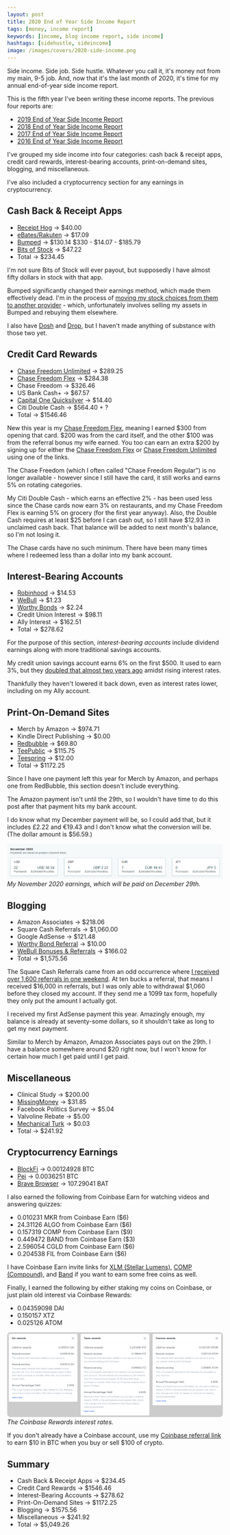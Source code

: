 ```yaml
---
layout: post
title: 2020 End of Year Side Income Report
tags: [money, income report]
keywords: [income, blog income report, side income]
hashtags: [sidehustle, sideincome]
image: /images/covers/2020-side-income.png
---
```


Side income. Side job. Side hustle. Whatever you call it, it's money not from my main, 9-5 job. And, now that it's the last month of 2020, it's time for my annual end-of-year side income report.

This is the fifth year I've been writing these income reports. The previous four reports are:

* [2019 End of Year Side Income Report](https://www.joehxblog.com/2019-end-of-year-side-income-report/)
* [2018 End of Year Side Income Report](https://www.joehxblog.com/2018-end-of-year-side-income-report/)
* [2017 End of Year Side Income Report](https://www.joehxblog.com/2017-end-of-year-side-income-report/)
* [2016 End of Year Side Income Report](https://www.joehxblog.com/2016-end-of-year-side-income-report/)

I've grouped my side income into four categories: cash back & receipt apps, credit card rewards, interest-bearing accounts, print-on-demand sites, blogging, and miscellaneous.

I've also included a cryptocurrency section for any earnings in cryptocurrency.

## Cash Back & Receipt Apps

* [Receipt Hog](https://www.receipthog.com/) &rarr; $40.00
* [eBates/Rakuten](https://www.joehxblog.com/ebates/) &rarr; $17.09
* [Bumped](https://bumped.com/) &rarr; $130.14 $330 - $14.07 - $185.79
* [Bits of Stock](https://bitsofstock.com/) &rarr; $47.22
* Total &rarr; $234.45

I'm not sure Bits of Stock will ever payout, but supposedly I have almost fifty dollars in stock with that app.

Bumped significantly changed their earnings method, which made them effectively dead. I'm in the process of [moving my stock choices from them to another provider](https://www.joehxblog.com/moving-my-stocks-from-bumped-to-robinhood-in-five-days/) - which, unfortunately involves selling my assets in Bumped and rebuying them elsewhere.

I also have [Dosh](https://www.joehxblog.com/dosh/) and [Drop](https://www.joehxblog.com/drop/), but I haven't made anything of substance with those two yet.

## Credit Card Rewards

* [Chase Freedom Unlimited](https://www.joehxblog.com/chase-freedom-unlimited/) &rarr; $289.25
* [Chase Freedom Flex](https://www.joehxblog.com/chase-freedom/) &rarr; $284.38
* Chase Freedom &rarr; $326.46
* US Bank Cash+ &rarr; $67.57
* [Capital One Quicksilver](https://www.joehxblog.com/capital-one/) &rarr; $14.40
* Citi Double Cash &rarr; $564.40 + ?
* Total &rarr; $1546.46

New this year is my [Chase Freedom Flex](https://www.joehxblog.com/chase-freedom/), meaning I earned $300 from opening that card. $200 was from the card itself, and the other $100 was from the referral bonus my wife earned. You too can earn an extra $200 by signing up for either the [Chase Freedom Flex](https://www.joehxblog.com/chase-freedom/) or [Chase Freedom Unlimited](https://www.joehxblog.com/chase-freedom-unlimited/) using one of the links.

The Chase Freedom (which I often called "Chase Freedom Regular") is no longer available - however since I still have the card, it still works and earns 5% on rotating categories.

My Citi Double Cash - which earns an effective 2% - has been used less since the Chase cards now earn 3% on restaurants, and my Chase Freedom Flex is earning 5% on grocery (for the first year anyway). Also, the Double Cash requires at least $25 before I can cash out, so I still have $12.93 in unclaimed cash back. That balance will be added to next month's balance, so I'm not losing it.

The Chase cards have no such minimum. There have been many times where I redeemed less than a dollar into my bank account.

## Interest-Bearing Accounts

* [Robinhood](https://www.joehxblog.com/robinhood/) &rarr; $14.53
* [WeBull](https://www.joehxblog.com/webull/) &rarr; $1.23
* [Worthy Bonds](https://www.joehxblog.com/worthybonds/) &rarr; $2.24
* Credit Union Interest &rarr; $98.11
* Ally Interest &rarr; $162.51
* Total &rarr; $278.62

For the purpose of this section, *interest-bearing accounts* include dividend earnings along with more traditional savings accounts.

My credit union savings account earns 6% on the first $500. It used to earn 3%, but they [doubled that almost two years ago](https://www.joehxblog.com/wright-patt-credit-union-quietly-doubles-truesaver-rate/) amidst rising interest rates.

Thankfully they haven't lowered it back down, even as interest rates lower, including on my Ally account.

## Print-On-Demand Sites

* Merch by Amazon &rarr; $974.71
* Kindle Direct Publishing &rarr; $0.00
* [Redbubble](https://www.redbubble.com/people/joehx) &rarr; $69.80
* [TeePublic](https://www.joehxblog.com/teepublic/) &rarr; $115.75
* [Teespring](https://teespring.com/stores/joehxs-store) &rarr; $12.00
* Total &rarr; $1172.25

Since I have one payment left this year for Merch by Amazon, and perhaps one from RedBubble, this section doesn't include everything.

The Amazon payment isn't until the 29th, so I wouldn't have time to do this post after that payment hits my bank account.

I do know what my December payment will be, so I could add that, but it includes £2.22 and €19.43 and I don't know what the conversion will be. (The dollar amount is $56.59.)

![My November 2020 earnings, which will be paid on December 29th.](/images/merch/november-2020-earnings.png)
*My November 2020 earnings, which will be paid on December 29th.*

## Blogging

* Amazon Associates &rarr; $218.06
* Square Cash Referrals &rarr; $1,060.00
* Google AdSense &rarr; $121.48
* [Worthy Bond Referral](https://www.joehxblog.com/worthybonds/) &rarr; $10.00
* [WeBull Bonuses & Referrals](https://www.joehxblog.com/webull/) &rarr; $166.02
* Total &rarr; $1,575.56

The Square Cash Referrals came from an odd occurrence where [I received over 1,600 referrals in one weekend](https://www.joehxblog.com/square-closed-my-cash-app-after-i-received-over-1600-referrals-in-one-weekend/). At ten bucks a referral, that means I received $16,000 in referrals, but I was only able to withdrawal $1,060 before they closed my account. If they send me a 1099 tax form, hopefully they only put the amount I actually got.

I received my first AdSense payment this year. Amazingly enough, my balance is already at seventy-some dollars, so it shouldn't take as long to get my next payment.

Similar to Merch by Amazon, Amazon Associates pays out on the 29th. I have a balance somewhere around $20 right now, but I won't know for certain how much I get paid until I get paid.

## Miscellaneous

* Clinical Study &rarr; $200.00
* [MissingMoney](https://www.missingmoney.com/en/) &rarr; $31.85
* Facebook Politics Survey &rarr; $5.04 	 
* Valvoline Rebate &rarr; $5.00 	 
* [Mechanical Turk](https://www.mturk.com/) &rarr; $0.03
* Total &rarr; $241.92
   
## Cryptocurrency Earnings

* [BlockFi](https://www.joehxblog.com/blockfi/) &rarr;  0.00124928 BTC
* [Pei](https://www.joehxblog.com/pei/) &rarr; 0.0036251 BTC
* [Brave Browser](https://www.joehxblog.com/brave/) &rarr; 107.29041 BAT

I also earned the following from Coinbase Earn for watching videos and answering quizzes:

* 0.010231 MKR from Coinbase Earn ($6)
* 24.31126 ALGO from Coinbase Earn ($6)
* 0.157319 COMP from Coinbase Earn ($9)
* 0.449472 BAND from Coinbase Earn ($3)
* 2.596054 CGLD from Coinbase Earn ($6)
* 0.204538 FIL from Coinbase Earn ($6)

I have Coinbase Earn invite links for [XLM (Stellar Lumens)](https://coinbase.com/earn/xlm/invite/z1jw65vh
), [COMP (Compound)](https://coinbase.com/earn/comp/invite/btkjfnhp), and [Band](https://coinbase.com/earn/band/invite/7cpqf3ms) if you want to earn some free coins as well.

Finally, I earned the following by either staking my coins on Coinbase, or just plain old interest via Coinbase Rewards:

* 0.04359098 DAI
* 0.150157 XTZ
* 0.025126 ATOM

![The Coinbase Rewards interest rates.](/images/coinbase-rewards-rates.png)
*The Coinbase Rewards interest rates.*

If you don't already have a Coinbase account, use my [Coinbase referral link](https://www.joehxblog.com/coinbase/) to earn $10 in BTC when you buy or sell $100 of crypto.

## Summary

* Cash Back & Receipt Apps &rarr; $234.45
* Credit Card Rewards &rarr; $1546.46
* Interest-Bearing Accounts &rarr; $278.62
* Print-On-Demand Sites &rarr; $1172.25
* Blogging &rarr; $1575.56
* Miscellaneous &rarr; $241.92
* Total &rarr; $5,049.26
